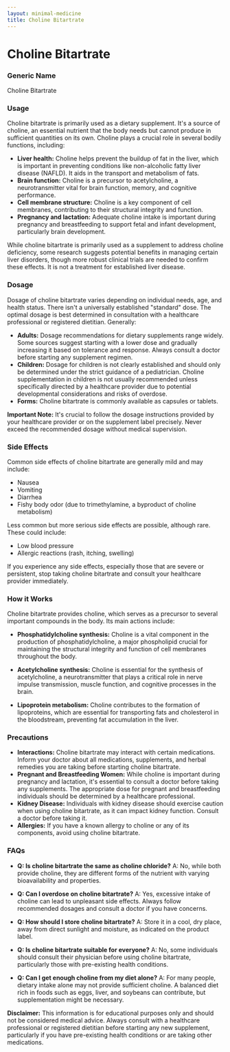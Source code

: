 ```yaml
---
layout: minimal-medicine
title: Choline Bitartrate
---
```


# Choline Bitartrate
### Generic Name
Choline Bitartrate

### Usage

Choline bitartrate is primarily used as a dietary supplement.  It's a source of choline, an essential nutrient that the body needs but cannot produce in sufficient quantities on its own. Choline plays a crucial role in several bodily functions, including:

* **Liver health:** Choline helps prevent the buildup of fat in the liver, which is important in preventing conditions like non-alcoholic fatty liver disease (NAFLD).  It aids in the transport and metabolism of fats.
* **Brain function:** Choline is a precursor to acetylcholine, a neurotransmitter vital for brain function, memory, and cognitive performance.
* **Cell membrane structure:** Choline is a key component of cell membranes, contributing to their structural integrity and function.
* **Pregnancy and lactation:** Adequate choline intake is important during pregnancy and breastfeeding to support fetal and infant development, particularly brain development.


While choline bitartrate is primarily used as a supplement to address choline deficiency, some research suggests potential benefits in managing certain liver disorders, though more robust clinical trials are needed to confirm these effects. It is not a treatment for established liver disease.

### Dosage

Dosage of choline bitartrate varies depending on individual needs, age, and health status.  There isn't a universally established "standard" dose.  The optimal dosage is best determined in consultation with a healthcare professional or registered dietitian.  Generally:

* **Adults:**  Dosage recommendations for dietary supplements range widely.  Some sources suggest starting with a lower dose and gradually increasing it based on tolerance and response. Always consult a doctor before starting any supplement regimen.
* **Children:**  Dosage for children is not clearly established and should only be determined under the strict guidance of a pediatrician.  Choline supplementation in children is not usually recommended unless specifically directed by a healthcare provider due to potential developmental considerations and risks of overdose.
* **Forms:** Choline bitartrate is commonly available as capsules or tablets.


**Important Note:** It's crucial to follow the dosage instructions provided by your healthcare provider or on the supplement label precisely.  Never exceed the recommended dosage without medical supervision.


### Side Effects

Common side effects of choline bitartrate are generally mild and may include:

* Nausea
* Vomiting
* Diarrhea
* Fishy body odor (due to trimethylamine, a byproduct of choline metabolism)


Less common but more serious side effects are possible, although rare.  These could include:

* Low blood pressure
* Allergic reactions (rash, itching, swelling)


If you experience any side effects, especially those that are severe or persistent, stop taking choline bitartrate and consult your healthcare provider immediately.


### How it Works

Choline bitartrate provides choline, which serves as a precursor to several important compounds in the body.  Its main actions include:

* **Phosphatidylcholine synthesis:**  Choline is a vital component in the production of phosphatidylcholine, a major phospholipid crucial for maintaining the structural integrity and function of cell membranes throughout the body.

* **Acetylcholine synthesis:** Choline is essential for the synthesis of acetylcholine, a neurotransmitter that plays a critical role in nerve impulse transmission, muscle function, and cognitive processes in the brain.

* **Lipoprotein metabolism:**  Choline contributes to the formation of lipoproteins, which are essential for transporting fats and cholesterol in the bloodstream, preventing fat accumulation in the liver.


### Precautions

* **Interactions:** Choline bitartrate may interact with certain medications.  Inform your doctor about all medications, supplements, and herbal remedies you are taking before starting choline bitartrate.
* **Pregnant and Breastfeeding Women:** While choline is important during pregnancy and lactation,  it's essential to consult a doctor before taking any supplements.  The appropriate dose for pregnant and breastfeeding individuals should be determined by a healthcare professional.
* **Kidney Disease:** Individuals with kidney disease should exercise caution when using choline bitartrate, as it can impact kidney function.  Consult a doctor before taking it.
* **Allergies:** If you have a known allergy to choline or any of its components, avoid using choline bitartrate.


### FAQs

* **Q: Is choline bitartrate the same as choline chloride?** A:  No, while both provide choline, they are different forms of the nutrient with varying bioavailability and properties.

* **Q: Can I overdose on choline bitartrate?** A: Yes, excessive intake of choline can lead to unpleasant side effects.  Always follow recommended dosages and consult a doctor if you have concerns.

* **Q: How should I store choline bitartrate?** A: Store it in a cool, dry place, away from direct sunlight and moisture, as indicated on the product label.

* **Q: Is choline bitartrate suitable for everyone?** A:  No, some individuals should consult their physician before using choline bitartrate, particularly those with pre-existing health conditions.

* **Q:  Can I get enough choline from my diet alone?** A: For many people, dietary intake alone may not provide sufficient choline. A balanced diet rich in foods such as eggs, liver, and soybeans can contribute, but supplementation might be necessary.



**Disclaimer:**  This information is for educational purposes only and should not be considered medical advice.  Always consult with a healthcare professional or registered dietitian before starting any new supplement, particularly if you have pre-existing health conditions or are taking other medications.
